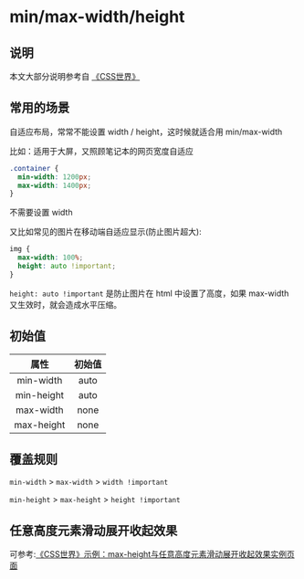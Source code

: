 # min/max-width/height

## 说明

本文大部分说明参考自 [《CSS世界》](https://demo.cssworld.cn/)

## 常用的场景

自适应布局，常常不能设置 width / height，这时候就适合用 min/max-width

比如：适用于大屏，又照顾笔记本的网页宽度自适应

```css
.container {
  min-width: 1200px;
  max-width: 1400px;
}
```

不需要设置 width

又比如常见的图片在移动端自适应显示(防止图片超大):

```css
img {
  max-width: 100%;
  height: auto !important; 
}
```

`height: auto !important` 是防止图片在 html 中设置了高度，如果 max-width 又生效时，就会造成水平压缩。

## 初始值

|属性|初始值|
|:-:|:---:|
|min-width|auto|
|min-height|auto|
|max-width|none|
|max-height|none|


## 覆盖规则

`min-width` > `max-width` > `width !important`

`min-height` > `max-height` > `height !important`


## 任意高度元素滑动展开收起效果

可参考:[《CSS世界》示例：max-height与任意高度元素滑动展开收起效果实例页面](https://demo.cssworld.cn/3/3-2.php)







